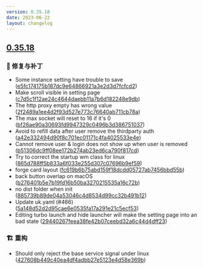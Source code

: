 ```yaml
---
version: 0.35.18
date: 2023-06-22
layout: changelog
---
```

## [0.35.18](#0.35.18)
### 🐛 修复与补丁

- Some instance setting have trouble to save ([e5fc174175b187dc9e64866921a3e2d3d7fcfcd2](https://github.com/Voxelum/x-minecraft-launcher/commit/e5fc174175b187dc9e64866921a3e2d3d7fcfcd2))
- Make scroll visible in setting page ([c7d5c1f12ae24c4644daebb11a7b6d182248e9db](https://github.com/Voxelum/x-minecraft-launcher/commit/c7d5c1f12ae24c4644daebb11a7b6d182248e9db))
- The http proxy empty has wrong value ([2f2489a1ee4d2f93d527e773c76640ab711cb78a](https://github.com/Voxelum/x-minecraft-launcher/commit/2f2489a1ee4d2f93d527e773c76640ab711cb78a))
- The max socket will reset to 16 if it's 0 ([bf26ae90a30693fd9947329c0496b3d386751037](https://github.com/Voxelum/x-minecraft-launcher/commit/bf26ae90a30693fd9947329c0496b3d386751037))
- Avoid to refill data after user remove the thirdparty auth ([a42e332494d90f8c701ec01171c4fa4025533e4e](https://github.com/Voxelum/x-minecraft-launcher/commit/a42e332494d90f8c701ec01171c4fa4025533e4e))
- Cannot remove user & login does not show up when user is removed ([b51306dc9ff08ee172b274ab23ed6ca790f817cd](https://github.com/Voxelum/x-minecraft-launcher/commit/b51306dc9ff08ee172b274ab23ed6ca790f817cd))
- Try to correct the startup wm class for linux ([865d788ff5b833a6f033e255d307c07696b9ef59](https://github.com/Voxelum/x-minecraft-launcher/commit/865d788ff5b833a6f033e255d307c07696b9ef59))
- forge card layout ([fc619b6b75abd159f18dcdd05727ab7456bbd55b](https://github.com/Voxelum/x-minecraft-launcher/commit/fc619b6b75abd159f18dcdd05727ab7456bbd55b))
- back button overlap on macOS ([b276401b5e7b19fd16b50ba3270215535a16c72b](https://github.com/Voxelum/x-minecraft-launcher/commit/b276401b5e7b19fd16b50ba3270215535a16c72b))
- no dist folder when init ([885739b89de04a53046c4d8534d99cc32b491b12](https://github.com/Voxelum/x-minecraft-launcher/commit/885739b89de04a53046c4d8534d99cc32b491b12))
- Update uk.yaml (#466) ([5a148d52d2d95cae6e0535fa17a291e21c5ecf53](https://github.com/Voxelum/x-minecraft-launcher/commit/5a148d52d2d95cae6e0535fa17a291e21c5ecf53))
- Editing turbo launch and hide launcher will make the setting page into an bad state ([29440267feea38fe42b07ceebd32a6c44d4dff23](https://github.com/Voxelum/x-minecraft-launcher/commit/29440267feea38fe42b07ceebd32a6c44d4dff23))
### 🏗️ 重构

- Should only reject the base service signal under linux ([427608b449c40ea4df4adbb27e5123e4d58e369b](https://github.com/Voxelum/x-minecraft-launcher/commit/427608b449c40ea4df4adbb27e5123e4d58e369b))
